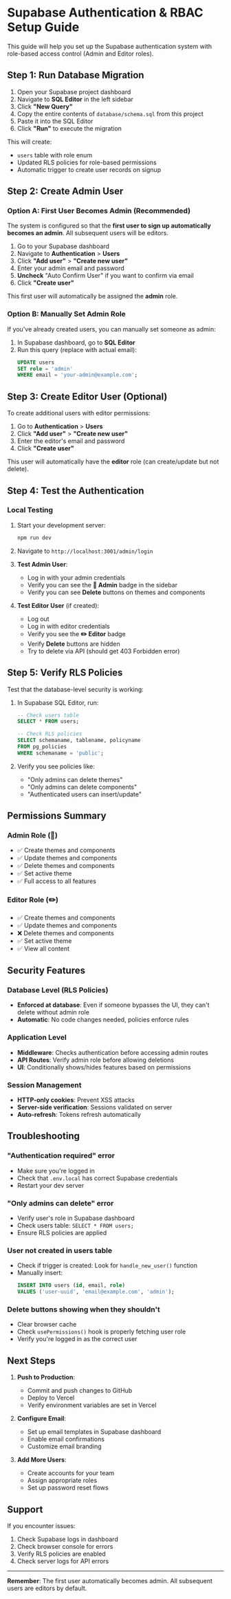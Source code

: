 # Supabase Authentication & RBAC Setup Guide

This guide will help you set up the Supabase authentication system with role-based access control (Admin and Editor roles).

## Step 1: Run Database Migration

1. Open your Supabase project dashboard
2. Navigate to **SQL Editor** in the left sidebar
3. Click **"New Query"**
4. Copy the entire contents of `database/schema.sql` from this project
5. Paste it into the SQL Editor
6. Click **"Run"** to execute the migration

This will create:
- `users` table with role enum
- Updated RLS policies for role-based permissions
- Automatic trigger to create user records on signup

## Step 2: Create Admin User

### Option A: First User Becomes Admin (Recommended)

The system is configured so that the **first user to sign up automatically becomes an admin**. All subsequent users will be editors.

1. Go to your Supabase dashboard
2. Navigate to **Authentication** > **Users**
3. Click **"Add user"** > **"Create new user"**
4. Enter your admin email and password
5. **Uncheck** "Auto Confirm User" if you want to confirm via email
6. Click **"Create user"**

This first user will automatically be assigned the **admin** role.

### Option B: Manually Set Admin Role

If you've already created users, you can manually set someone as admin:

1. In Supabase dashboard, go to **SQL Editor**
2. Run this query (replace with actual email):
   ```sql
   UPDATE users 
   SET role = 'admin' 
   WHERE email = 'your-admin@example.com';
   ```

## Step 3: Create Editor User (Optional)

To create additional users with editor permissions:

1. Go to **Authentication** > **Users**
2. Click **"Add user"** > **"Create new user"**
3. Enter the editor's email and password
4. Click **"Create user"**

This user will automatically have the **editor** role (can create/update but not delete).

## Step 4: Test the Authentication

### Local Testing

1. Start your development server:
   ```bash
   npm run dev
   ```

2. Navigate to `http://localhost:3001/admin/login`

3. **Test Admin User**:
   - Log in with your admin credentials
   - Verify you can see the **👑 Admin** badge in the sidebar
   - Verify you can see **Delete** buttons on themes and components

4. **Test Editor User** (if created):
   - Log out
   - Log in with editor credentials
   - Verify you see the **✏️ Editor** badge
   - Verify **Delete** buttons are hidden
   - Try to delete via API (should get 403 Forbidden error)

## Step 5: Verify RLS Policies

Test that the database-level security is working:

1. In Supabase SQL Editor, run:
   ```sql
   -- Check users table
   SELECT * FROM users;
   
   -- Check RLS policies
   SELECT schemaname, tablename, policyname 
   FROM pg_policies 
   WHERE schemaname = 'public';
   ```

2. Verify you see policies like:
   - "Only admins can delete themes"
   - "Only admins can delete components"
   - "Authenticated users can insert/update"

## Permissions Summary

### Admin Role (👑)
- ✅ Create themes and components
- ✅ Update themes and components
- ✅ Delete themes and components
- ✅ Set active theme
- ✅ Full access to all features

### Editor Role (✏️)
- ✅ Create themes and components
- ✅ Update themes and components
- ❌ Delete themes and components
- ✅ Set active theme
- ✅ View all content

## Security Features

### Database Level (RLS Policies)
- **Enforced at database**: Even if someone bypasses the UI, they can't delete without admin role
- **Automatic**: No code changes needed, policies enforce rules

### Application Level
- **Middleware**: Checks authentication before accessing admin routes
- **API Routes**: Verify admin role before allowing deletions
- **UI**: Conditionally shows/hides features based on permissions

### Session Management
- **HTTP-only cookies**: Prevent XSS attacks
- **Server-side verification**: Sessions validated on server
- **Auto-refresh**: Tokens refresh automatically

## Troubleshooting

### "Authentication required" error
- Make sure you're logged in
- Check that `.env.local` has correct Supabase credentials
- Restart your dev server

### "Only admins can delete" error
- Verify user's role in Supabase dashboard
- Check users table: `SELECT * FROM users;`
- Ensure RLS policies are applied

### User not created in users table
- Check if trigger is created: Look for `handle_new_user()` function
- Manually insert: 
  ```sql
  INSERT INTO users (id, email, role)
  VALUES ('user-uuid', 'email@example.com', 'admin');
  ```

### Delete buttons showing when they shouldn't
- Clear browser cache
- Check `usePermissions()` hook is properly fetching user role
- Verify you're logged in as the correct user

## Next Steps

1. **Push to Production**:
   - Commit and push changes to GitHub
   - Deploy to Vercel
   - Verify environment variables are set in Vercel

2. **Configure Email**:
   - Set up email templates in Supabase dashboard
   - Enable email confirmations
   - Customize email branding

3. **Add More Users**:
   - Create accounts for your team
   - Assign appropriate roles
   - Set up password reset flows

## Support

If you encounter issues:
1. Check Supabase logs in dashboard
2. Check browser console for errors
3. Verify RLS policies are enabled
4. Check server logs for API errors

---

**Remember**: The first user automatically becomes admin. All subsequent users are editors by default.

